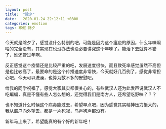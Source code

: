 ```yaml
---
layout: post
title:  "除夕"
date:   2020-01-24 22:12:11 +0800
categories: emotion
tags: 寒假 除夕
---
```


今天就是除夕了，感觉没什么特别的吧，可能是因为这个瘟疫的原因，什么年味啊啥的完全没有，其实现在也没办法也没必要讲究这个年味了。能活下去就算不错了，谁还管过年啊。  

反正感觉这个疫情还是比较严重的吧，发展速度很快，而且致死率感觉虽然不高但是也比较高了，最要命的是这个传播速度非常快，今天就好几百例了，感觉非常担心吧，今天可以洗澡，也算为数不多的安慰吧。  

给我的同学祝福了，感觉大家其实都很关心的，有些武汉人还为此发声说武汉人不吃蝙蝠，真是不懂有些人怎么想的，还觉得我们是南方人，还希望吃野味？？？

也不知道什么时候这个病毒能过去，希望早点吧，因为感觉其实精神压力挺大的，我从窗户向外望去，都是一片死寂，鸟声狗声都没有。  

新年马上来了，希望能真的有个好的新年吧！  
